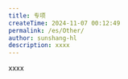 ```yaml
---
title: 专项
createTime: 2024-11-07 00:12:49
permalink: /es/Other/
author: sunshang-hl
description: xxxx
---
```


xxxx